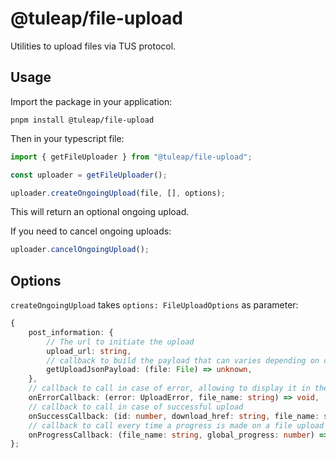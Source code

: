# @tuleap/file-upload

Utilities to upload files via TUS protocol.

## Usage

Import the package in your application:
```shell
pnpm install @tuleap/file-upload
```

Then in your typescript file:
```typescript
import { getFileUploader } from "@tuleap/file-upload";

const uploader = getFileUploader();

uploader.createOngoingUpload(file, [], options);
```
This will return an optional ongoing upload.

If you need to cancel ongoing uploads:
```typescript
uploader.cancelOngoingUpload();
```

## Options

`createOngoingUpload` takes `options: FileUploadOptions` as parameter:
```typescript
{
    post_information: {
        // The url to initiate the upload
        upload_url: string,
        // callback to build the payload that can varies depending on context
        getUploadJsonPayload: (file: File) => unknown,
    },
    // callback to call in case of error, allowing to display it in the UI for example
    onErrorCallback: (error: UploadError, file_name: string) => void,
    // callback to call in case of successful upload
    onSuccessCallback: (id: number, download_href: string, file_name: string) => void,
    // callback to call every time a progress is made on a file upload
    onProgressCallback: (file_name: string, global_progress: number) => void,
};
```
